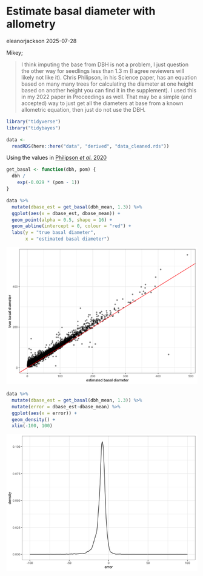 # Estimate basal diameter with allometry
eleanorjackson
2025-07-28

Mikey;

> I think imputing the base from DBH is not a problem, I just question
> the other way for seedlings less than 1.3 m (I agree reviewers will
> likely not like it). Chris Philipson, in his Science paper, has an
> equation based on many many trees for calculating the diameter at one
> height based on another height you can find it in the supplement). I
> used this in my 2022 paper in Proceedings as well. That may be a
> simple (and accepted) way to just get all the diameters at base from a
> known allometric equation, then just do not use the DBH.

``` r
library("tidyverse")
library("tidybayes")
```

``` r
data <- 
  readRDS(here::here("data", "derived", "data_cleaned.rds"))
```

Using the values in [Philipson *et al.*
2020](https://doi.org/10.1126/science.aay4490)

``` r
get_basal <- function(dbh, pom) {
  dbh /
    exp(-0.029 * (pom - 1))
}
```

``` r
data %>% 
  mutate(dbase_est = get_basal(dbh_mean, 1.3)) %>% 
  ggplot(aes(x = dbase_est, dbase_mean)) +
  geom_point(alpha = 0.5, shape = 16) +
  geom_abline(intercept = 0, colour = "red") +
  labs(y = "true basal diameter", 
       x = "estimated basal diameter")
```

![](figures/2025-07-28_estimate-basal-diameter/unnamed-chunk-4-1.png)

``` r
data %>% 
  mutate(dbase_est = get_basal(dbh_mean, 1.3)) %>% 
  mutate(error = dbase_est-dbase_mean) %>% 
  ggplot(aes(x = error)) +
  geom_density() +
  xlim(-100, 100)
```

![](figures/2025-07-28_estimate-basal-diameter/unnamed-chunk-5-1.png)
